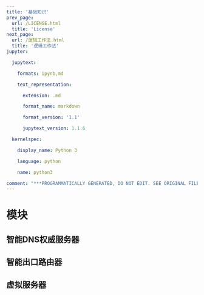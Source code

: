```yaml
---
title: '基础知识'
prev_page:
  url: /LICENSE.html
  title: 'License'
next_page:
  url: /逻辑工作法.html
  title: '逻辑工作法'
jupyter:

  jupytext:

    formats: ipynb,md

    text_representation:

      extension: .md

      format_name: markdown

      format_version: '1.1'

      jupytext_version: 1.1.6

  kernelspec:

    display_name: Python 3

    language: python

    name: python3

comment: "***PROGRAMMATICALLY GENERATED, DO NOT EDIT. SEE ORIGINAL FILES IN /content***"
---
```


# 模块

## 智能DNS权威服务器

## 智能出口路由器

## 虚拟服务器
